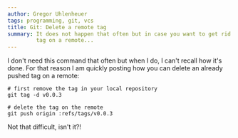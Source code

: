 ```yaml
---
author: Gregor Uhlenheuer
tags: programming, git, vcs
title: Git: Delete a remote tag
summary: It does not happen that often but in case you want to get rid of a git
         tag on a remote...
---
```

I don't need this command that often but when I do, I can't recall how it's
done. For that reason I am quickly posting how you can delete an already pushed
tag on a remote:

~~~ {.bash}
# first remove the tag in your local repository
git tag -d v0.0.3

# delete the tag on the remote
git push origin :refs/tags/v0.0.3
~~~

Not that difficult, isn't it?!
